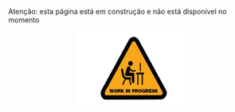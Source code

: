 Atenção: esta página está em construção e não está disponível no momento
<p style="text-align: center">  
  <img src="../../imagens/work-in-progress-icon.png" alt="wip" style="height: 150px; width:230px;"/>
</p>